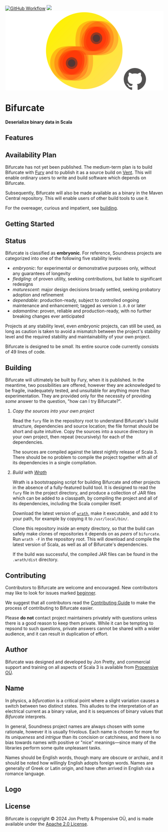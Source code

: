 [<img alt="GitHub Workflow" src="https://img.shields.io/github/actions/workflow/status/propensive/bifurcate/main.yml?style=for-the-badge" height="24">](https://github.com/propensive/bifurcate/actions)
[<img src="https://img.shields.io/discord/633198088311537684?color=8899f7&label=DISCORD&style=for-the-badge" height="24">](https://discord.gg/7b6mpF6Qcf)
<img src="/doc/images/github.png" valign="middle">

# Bifurcate

__Deserialize binary data in Scala__



## Features



## Availability Plan

Bifurcate has not yet been published. The medium-term plan is to build Bifurcate
with [Fury](https://github.com/propensive/fury) and to publish it as a source build on
[Vent](https://github.com/propensive/vent). This will enable ordinary users to write and build
software which depends on Bifurcate.

Subsequently, Bifurcate will also be made available as a binary in the Maven
Central repository. This will enable users of other build tools to use it.

For the overeager, curious and impatient, see [building](#building).

## Getting Started



## Status

Bifurcate is classified as __embryonic__. For reference, Soundness projects are
categorized into one of the following five stability levels:

- _embryonic_: for experimental or demonstrative purposes only, without any guarantees of longevity
- _fledgling_: of proven utility, seeking contributions, but liable to significant redesigns
- _maturescent_: major design decisions broady settled, seeking probatory adoption and refinement
- _dependable_: production-ready, subject to controlled ongoing maintenance and enhancement; tagged as version `1.0.0` or later
- _adamantine_: proven, reliable and production-ready, with no further breaking changes ever anticipated

Projects at any stability level, even _embryonic_ projects, can still be used,
as long as caution is taken to avoid a mismatch between the project's stability
level and the required stability and maintainability of your own project.

Bifurcate is designed to be _small_. Its entire source code currently consists
of 49 lines of code.

## Building

Bifurcate will ultimately be built by Fury, when it is published. In the
meantime, two possibilities are offered, however they are acknowledged to be
fragile, inadequately tested, and unsuitable for anything more than
experimentation. They are provided only for the necessity of providing _some_
answer to the question, "how can I try Bifurcate?".

1. *Copy the sources into your own project*
   
   Read the `fury` file in the repository root to understand Bifurcate's build
   structure, dependencies and source location; the file format should be short
   and quite intuitive. Copy the sources into a source directory in your own
   project, then repeat (recursively) for each of the dependencies.

   The sources are compiled against the latest nightly release of Scala 3.
   There should be no problem to compile the project together with all of its
   dependencies in a single compilation.

2. *Build with [Wrath](https://github.com/propensive/wrath/)*

   Wrath is a bootstrapping script for building Bifurcate and other projects in
   the absence of a fully-featured build tool. It is designed to read the `fury`
   file in the project directory, and produce a collection of JAR files which can
   be added to a classpath, by compiling the project and all of its dependencies,
   including the Scala compiler itself.
   
   Download the latest version of
   [`wrath`](https://github.com/propensive/wrath/releases/latest), make it
   executable, and add it to your path, for example by copying it to
   `/usr/local/bin/`.

   Clone this repository inside an empty directory, so that the build can
   safely make clones of repositories it depends on as _peers_ of `bifurcate`.
   Run `wrath -F` in the repository root. This will download and compile the
   latest version of Scala, as well as all of Bifurcate's dependencies.

   If the build was successful, the compiled JAR files can be found in the
   `.wrath/dist` directory.

## Contributing

Contributors to Bifurcate are welcome and encouraged. New contributors may like
to look for issues marked
[beginner](https://github.com/propensive/bifurcate/labels/beginner).

We suggest that all contributors read the [Contributing
Guide](/contributing.md) to make the process of contributing to Bifurcate
easier.

Please __do not__ contact project maintainers privately with questions unless
there is a good reason to keep them private. While it can be tempting to
repsond to such questions, private answers cannot be shared with a wider
audience, and it can result in duplication of effort.

## Author

Bifurcate was designed and developed by Jon Pretty, and commercial support and
training on all aspects of Scala 3 is available from [Propensive
O&Uuml;](https://propensive.com/).



## Name

In physics, a _bifurcation_ is a critical point where a slight variation causes
a switch between two distinct states. This alludes to the interpretation of an
electrical current as a binary value, and it is sequences of binary values that
_Bifurcate_ interprets.

In general, Soundness project names are always chosen with some rationale,
however it is usually frivolous. Each name is chosen for more for its
_uniqueness_ and _intrigue_ than its concision or catchiness, and there is no
bias towards names with positive or "nice" meanings—since many of the libraries
perform some quite unpleasant tasks.

Names should be English words, though many are obscure or archaic, and it
should be noted how willingly English adopts foreign words. Names are generally
of Greek or Latin origin, and have often arrived in English via a romance
language.

## Logo



## License

Bifurcate is copyright &copy; 2024 Jon Pretty & Propensive O&Uuml;, and
is made available under the [Apache 2.0 License](/license.md).

